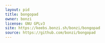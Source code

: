 ```yaml
---
layout: pid
title: bongopad
owner: bonzi
license: GNU GPLv3
site: https://keebs.bonzi.sh/bonzi/bongopad
source: https://github.com/bonzi/bongopad
---
```


